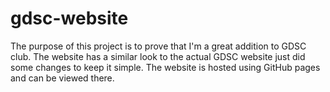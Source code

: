 # gdsc-website
The purpose of this project is to prove that I'm a great addition to GDSC club.
The website has a similar look to the actual GDSC website just did some changes to keep it simple. 
The website is hosted using GitHub pages and can be viewed there.
